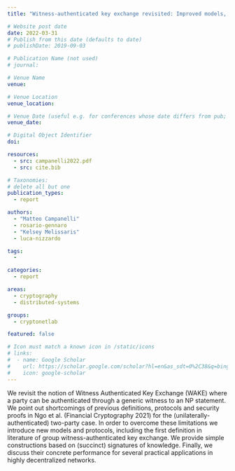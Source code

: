 ```yaml
---
title: "Witness-authenticated key exchange revisited: Improved models, simpler constructions, extensions to groups"

# Website post date
date: 2022-03-31
# Publish from this date (defaults to date)
# publishDate: 2019-09-03

# Publication Name (not used)
# journal:

# Venue Name
venue: 

# Venue Location
venue_location:

# Venue Date (useful e.g. for conferences whose date differs from pub; defaults to date)
venue_date: 

# Digital Object Identifier
doi:

resources:
  - src: campanelli2022.pdf
  - src: cite.bib

# Taxonomies:
# delete all but one
publication_types:
  - report

authors:
  - "Matteo Campanelli"
  - rosario-gennaro
  - "Kelsey Melissaris"
  - luca-nizzardo

tags:
  -

categories:
  - report

areas:
  - cryptography
  - distributed-systems

groups:
  - cryptonetlab

featured: false

# Icon must match a known icon in /static/icons
# links:
#  - name: Google Scholar
#    url: https://scholar.google.com/scholar?hl=en&as_sdt=0%2C38&q=bing&btnG=
#    icon: google-scholar
---
```


We revisit the notion of Witness Authenticated Key Exchange (WAKE) where a party can be authenticated through a generic witness to an NP statement. We point out shortcomings of previous definitions, protocols and security proofs in Ngo et al. (Financial Cryptography 2021) for the (unilaterally-authenticated) two-party case. In order to overcome these limitations we introduce new models and protocols, including the first definition in literature of group witness-authenticated key exchange. We provide simple constructions based on (succinct) signatures of knowledge. Finally, we discuss their concrete performance for several practical applications in highly decentralized networks.
